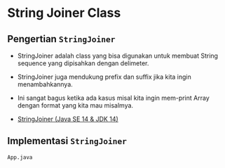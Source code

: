# String Joiner Class

## Pengertian `StringJoiner`

- StringJoiner adalah class yang bisa digunakan untuk membuat String sequence yang dipisahkan dengan delimeter.

- StringJoiner juga mendukung prefix dan suffix jika kita ingin menambahkannya.

- Ini sangat bagus ketika ada kasus misal kita ingin mem-print Array dengan format yang kita mau misalmya.

- [StringJoiner (Java SE 14 &amp; JDK 14)](https://docs.oracle.com/en/java/javase/14/docs/api/java.base/java/util/StringJoiner.html)

## Implementasi `StringJoiner`

`App.java`

```java

```
